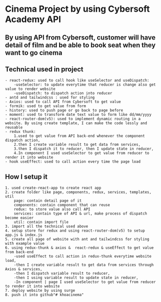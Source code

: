 # Cinema Project by using Cybersoft Academy API

## By using API from Cybersoft, customer will have detail of film and be able to book seat when they want to go cinema

## Technical used in project
    - react-redux: used to call hook like useSelector and useDispatch:
        -useSelector: to update everytime that reducer is change also get value to render website
        -useDispatch: to dispatch action into reducer
    - antd and tailwindcss : used for styling
    - Axios: used to call API from Cybersoft to get value
    - formik: used to get value from form 
    - history: used to push page or go back to page before
    - moment: used to transform date text value to form like dd/mm/yyyy
    - react-router-dom(v5): used to implement dynamic routing in a website. By using create template, I can make the code lessly and reusable 
    - redux thunk: 
        1.used to get value from API back-end whenever the component dispatch action,
        2.then I create variable result to get data from services,
        3.then I dispatch it to reducer, then I update state in reducer,
        4.In component I used useSelector to get value from reducer to render it into website
    - hook useEffect: used to call action every time the page load

## How I setup it
    1. used create-react-app to create react app
    2. create folder like page, components, redux, services, templates, util
        page: contain detail page of it
        components: contain component that can reuse
        redux: to store value also call API
        services: contain type of API & url, make process of dispatch become easier
        util: contain import file
    3. import all the technical used above
    4. setup store for redux and using react-router-dom(v5) to setup app.js & index.js
    5. create all page of website with ant and tailwindcss for styling with example value
    6. using redux-thunk & axios &  react-redux & useEffect to get value from back-end
        -used useEffect to call action in redux-thunk everytime website load,
        -then I create variable result to get data from services through Axios & services,
        -then I dispatch variable result to reducer,
        -then I using variable result to update state in reducer,
        -In component | page I used useSelector to get value from reducer to render it into website
    7. deploy website by using surge
    8. push it into github"# khoacinema" 
